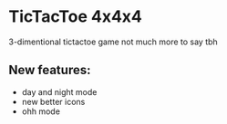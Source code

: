 # TicTacToe 4x4x4
3-dimentional tictactoe game not much more to say tbh
## New features:
* day and night mode
* new better icons 
* ohh mode 

